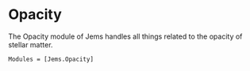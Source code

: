 # Opacity

The Opacity module of Jems handles all things related to the opacity of stellar matter.

```@autodocs
Modules = [Jems.Opacity]
```
